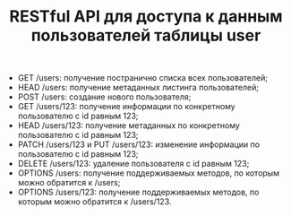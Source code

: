 <p align="center">
    <h1 align="center">RESTful API для доступа к данным пользователей таблицы user</h1>
    <br>
</p>

<ul>
<li>GET /users: получение постранично списка всех пользователей;</li>
<li>HEAD /users: получение метаданных листинга пользователей;</li>
<li>POST /users: создание нового пользователя;</li>
<li>GET /users/123: получение информации по конкретному пользователю с id равным 123;</li>
<li>HEAD /users/123: получение метаданных по конкретному пользователю с id равным 123;</li>
<li>PATCH /users/123 и PUT /users/123: изменение информации по пользователю с id равным 123;</li>
<li>DELETE /users/123: удаление пользователя с id равным 123;</li>
<li>OPTIONS /users: получение поддерживаемых методов, по которым можно обратится к /users;</li>
<li>OPTIONS /users/123: получение поддерживаемых методов, по которым можно обратится к /users/123.</li>
</ul>